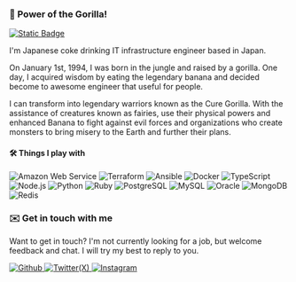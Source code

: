 ### :gorilla: Power of the Gorilla!
[![Static Badge](https://img.shields.io/badge/%F0%9F%A5%A4_I_love-Coke_with_%F0%9F%8D%9F-red)](https://www.mcdonalds.co.jp/products/2010/)

I'm Japanese coke drinking IT infrastructure engineer based in Japan.

On January 1st, 1994, I was born in the jungle and raised by a gorilla.
One day, I acquired wisdom by eating the legendary banana and decided become to awesome engineer that useful for people.

I can transform into legendary warriors known as the Cure Gorilla. With the assistance of creatures known as fairies, use their physical powers and enhanced Banana to fight against evil forces and organizations who create monsters to bring misery to the Earth and further their plans.

#### :hammer_and_wrench: Things I play with
<p>
  <img alt="Amazon Web Service" src="https://img.shields.io/badge/-Amazon Web Service-FF9900?logo=amazonaws&logoColor=white" />
  <img alt="Terraform" src="https://img.shields.io/badge/-Terraform-844FBA?logo=terraform&logoColor=white" />
  <img alt="Ansible" src="https://img.shields.io/badge/-Ansible-1A1918?logo=ansible&logoColor=white" />
  <img alt="Docker" src="https://img.shields.io/badge/-Docker-0DB7ED?logo=docker&logoColor=white" />
  <img alt="TypeScript" src="https://img.shields.io/badge/-TypeScript-007ACC?logo=typescript&logoColor=white" />
  <img alt="Node.js" src="https://img.shields.io/badge/-Node.js-68A063?logo=nodedotjs&logoColor=white" />
  <img alt="Python" src="https://img.shields.io/badge/-Python-4B8BBE?logo=python&logoColor=white" />
  <img alt="Ruby" src="https://img.shields.io/badge/-Ruby-CC0000?logo=ruby&logoColor=white" />
  <img alt="PostgreSQL" src="https://img.shields.io/badge/-PostgreSQL-0064A5?logo=postgresql&logoColor=white" />
  <img alt="MySQL" src="https://img.shields.io/badge/-MySQL-00758F?logo=mysql&logoColor=white" />
  <img alt="Oracle" src="https://img.shields.io/badge/-Oracle-F80000?logo=oracle&logoColor=white" />
  <img alt="MongoDB" src="https://img.shields.io/badge/-MongoDB-4DB33D?logo=mongodb&logoColor=white" />
  <img alt="Redis" src="https://img.shields.io/badge/-Redis-D82C20?logo=redis&logoColor=white" />
</p>

### :envelope: Get in touch with me
Want to get in touch? I'm not currently looking for a job, but welcome feedback and chat.
I will try my best to reply to you.
<p>
  <a href="https://github.com/tsunematsu21" target="_blank">
    <img alt="Github" src="https://img.shields.io/badge/@tsunematsu21-333?&logo=github&logoColor=white" />
  </a>
  <a href="https://twitter.com/tsunematsu21" target="_blank">
    <img alt="Twitter(X)" src="https://img.shields.io/badge/@tsunematsu21-55ACEE?&logo=twitter&logoColor=white" />
  </a>
  <a href="https://instagram.com/tsunematsu21" target="_blank">
    <img alt="Instagram" src="https://img.shields.io/badge/@tsunematsu21-E1306C?&logo=instagram&logoColor=white" />
  </a>
</p>
